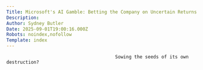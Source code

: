 ```yaml
---
Title: Microsoft's AI Gamble: Betting the Company on Uncertain Returns
Description: 
Author: Sydney Butler
Date: 2025-09-01T19:00:16.000Z
Robots: noindex,nofollow
Template: index
---
```


                                            Sowing the seeds of its own destruction?
                                        